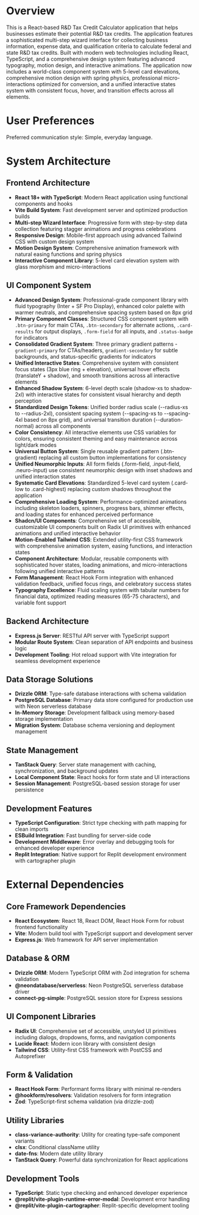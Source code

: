 # Overview

This is a React-based R&D Tax Credit Calculator application that helps businesses estimate their potential R&D tax credits. The application features a sophisticated multi-step wizard interface for collecting business information, expense data, and qualification criteria to calculate federal and state R&D tax credits. Built with modern web technologies including React, TypeScript, and a comprehensive design system featuring advanced typography, motion design, and interactive animations. The application now includes a world-class component system with 5-level card elevations, comprehensive motion design with spring physics, professional micro-interactions optimized for conversion, and a unified interactive states system with consistent focus, hover, and transition effects across all elements.

# User Preferences

Preferred communication style: Simple, everyday language.

# System Architecture

## Frontend Architecture
- **React 18+ with TypeScript**: Modern React application using functional components and hooks
- **Vite Build System**: Fast development server and optimized production builds
- **Multi-step Wizard Interface**: Progressive form with step-by-step data collection featuring stagger animations and progress celebrations
- **Responsive Design**: Mobile-first approach using advanced Tailwind CSS with custom design system
- **Motion Design System**: Comprehensive animation framework with natural easing functions and spring physics
- **Interactive Component Library**: 5-level card elevation system with glass morphism and micro-interactions

## UI Component System
- **Advanced Design System**: Professional-grade component library with fluid typography (Inter + SF Pro Display), enhanced color palette with warmer neutrals, and comprehensive spacing system based on 8px grid
- **Primary Component Classes**: Structured CSS component system with `.btn-primary` for main CTAs, `.btn-secondary` for alternate actions, `.card-results` for output displays, `.form-field` for all inputs, and `.status-badge` for indicators
- **Consolidated Gradient System**: Three primary gradient patterns - `gradient-primary` for CTAs/headers, `gradient-secondary` for subtle backgrounds, and status-specific gradients for indicators
- **Unified Interactive States**: Comprehensive system with consistent focus states (3px blue ring + elevation), universal hover effects (translateY + shadow), and smooth transitions across all interactive elements
- **Enhanced Shadow System**: 6-level depth scale (shadow-xs to shadow-2xl) with interactive states for consistent visual hierarchy and depth perception
- **Standardized Design Tokens**: Unified border radius scale (--radius-xs to --radius-2xl), consistent spacing system (--spacing-xs to --spacing-4xl based on 8px grid), and universal transition duration (--duration-normal) across all components
- **Color Consistency**: All interactive elements use CSS variables for colors, ensuring consistent theming and easy maintenance across light/dark modes
- **Universal Button System**: Single reusable gradient pattern (.btn-gradient) replacing all custom button implementations for consistency
- **Unified Neumorphic Inputs**: All form fields (.form-field, .input-field, .neuro-input) use consistent neumorphic design with inset shadows and unified interaction states
- **Systematic Card Elevations**: Standardized 5-level card system (.card-low to .card-highest) replacing custom shadows throughout the application
- **Comprehensive Loading System**: Performance-optimized animations including skeleton loaders, spinners, progress bars, shimmer effects, and loading states for enhanced perceived performance
- **Shadcn/UI Components**: Comprehensive set of accessible, customizable UI components built on Radix UI primitives with enhanced animations and unified interactive behavior
- **Motion-Enabled Tailwind CSS**: Extended utility-first CSS framework with comprehensive animation system, easing functions, and interaction states
- **Component Architecture**: Modular, reusable components with sophisticated hover states, loading animations, and micro-interactions following unified interactive patterns
- **Form Management**: React Hook Form integration with enhanced validation feedback, unified focus rings, and celebratory success states
- **Typography Excellence**: Fluid scaling system with tabular numbers for financial data, optimized reading measures (65-75 characters), and variable font support

## Backend Architecture
- **Express.js Server**: RESTful API server with TypeScript support
- **Modular Route System**: Clean separation of API endpoints and business logic
- **Development Tooling**: Hot reload support with Vite integration for seamless development experience

## Data Storage Solutions
- **Drizzle ORM**: Type-safe database interactions with schema validation
- **PostgreSQL Database**: Primary data store configured for production use with Neon serverless database
- **In-Memory Storage**: Development fallback using memory-based storage implementation
- **Migration System**: Database schema versioning and deployment management

## State Management
- **TanStack Query**: Server state management with caching, synchronization, and background updates
- **Local Component State**: React hooks for form state and UI interactions
- **Session Management**: PostgreSQL-based session storage for user persistence

## Development Features
- **TypeScript Configuration**: Strict type checking with path mapping for clean imports
- **ESBuild Integration**: Fast bundling for server-side code
- **Development Middleware**: Error overlay and debugging tools for enhanced developer experience
- **Replit Integration**: Native support for Replit development environment with cartographer plugin

# External Dependencies

## Core Framework Dependencies
- **React Ecosystem**: React 18, React DOM, React Hook Form for robust frontend functionality
- **Vite**: Modern build tool with TypeScript support and development server
- **Express.js**: Web framework for API server implementation

## Database & ORM
- **Drizzle ORM**: Modern TypeScript ORM with Zod integration for schema validation
- **@neondatabase/serverless**: Neon PostgreSQL serverless database driver
- **connect-pg-simple**: PostgreSQL session store for Express sessions

## UI Component Libraries
- **Radix UI**: Comprehensive set of accessible, unstyled UI primitives including dialogs, dropdowns, forms, and navigation components
- **Lucide React**: Modern icon library with consistent design
- **Tailwind CSS**: Utility-first CSS framework with PostCSS and Autoprefixer

## Form & Validation
- **React Hook Form**: Performant forms library with minimal re-renders
- **@hookform/resolvers**: Validation resolvers for form integration
- **Zod**: TypeScript-first schema validation (via drizzle-zod)

## Utility Libraries
- **class-variance-authority**: Utility for creating type-safe component variants
- **clsx**: Conditional className utility
- **date-fns**: Modern date utility library
- **TanStack Query**: Powerful data synchronization for React applications

## Development Tools
- **TypeScript**: Static type checking and enhanced developer experience
- **@replit/vite-plugin-runtime-error-modal**: Development error handling
- **@replit/vite-plugin-cartographer**: Replit-specific development tooling